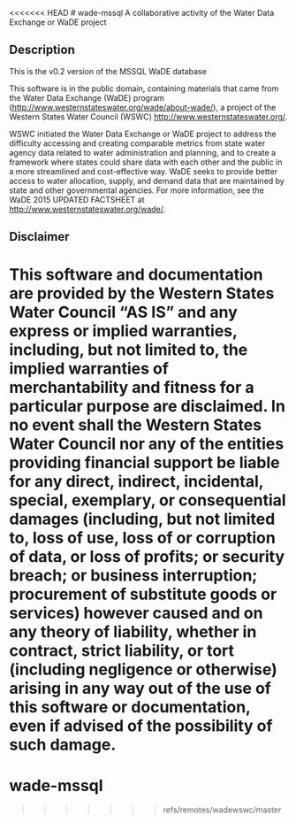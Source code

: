 <<<<<<< HEAD
﻿# wade-mssql
A collaborative activity of the Water Data Exchange or WaDE project


Description
----------

This is the v0.2 version of the MSSQL WaDE database

This software is in the public domain, containing materials that came from the Water Data Exchange (WaDE) program (http://www.westernstateswater.org/wade/about-wade/), a project of the Western States Water Council (WSWC) http://www.westernstateswater.org/. 

WSWC initiated the Water Data Exchange or WaDE project to address the difficulty accessing and creating comparable metrics from state water agency data related to water administration and planning, and to create a framework where states could share data with each other and the public in a more streamlined and cost-effective way. WaDE seeks to provide better access to water allocation, supply, and demand data that are maintained by state and other governmental agencies. For more information, see the WaDE 2015 UPDATED FACTSHEET at http://www.westernstateswater.org/wade/. 

Disclaimer
----------

This software and documentation are provided by the Western States Water Council “AS IS” and any express or implied warranties, including, but not limited to, the implied warranties of merchantability and fitness for a particular purpose are disclaimed. In no event shall the Western States Water Council nor any of the entities providing financial support be liable for any direct, indirect, incidental, special, exemplary, or consequential damages (including, but not limited to, loss of use, loss of or corruption of data, or loss of profits; or security breach; or business interruption; procurement of substitute goods or services) however caused and on any theory of liability, whether in contract, strict liability, or tort (including negligence or otherwise) arising in any way out of the use of this software or documentation, even if advised of the possibility of such damage.
=======
# wade-mssql

>>>>>>> refs/remotes/wadewswc/master
